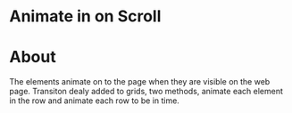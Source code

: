# Animate in on Scroll

# About

The elements animate on to the page when they are visible on the web page. Transiton dealy added to grids, two methods, animate each element in the row and animate each row to be in time.
